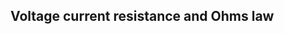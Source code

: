 
 Voltage current resistance and Ohms law
--------------------------------------------------------------------------------

